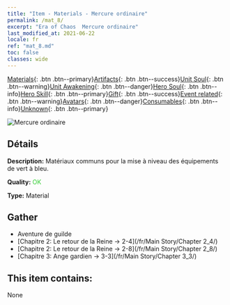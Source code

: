 ```yaml
---
title: "Item - Materials - Mercure ordinaire"
permalink: /mat_8/
excerpt: "Era of Chaos  Mercure ordinaire"
last_modified_at: 2021-06-22
locale: fr
ref: "mat_8.md"
toc: false
classes: wide
---
```

 [Materials](/ItemsFR/){: .btn .btn--primary}[Artifacts](/ItemsFR/Artifacts/){: .btn .btn--success}[Unit Soul](/ItemsFR/UnitSoul/){: .btn .btn--warning}[Unit Awakening](/ItemsFR/UnitAwakening/){: .btn .btn--danger}[Hero Soul](/ItemsFR/HeroSoul/){: .btn .btn--info}[Hero Skill](/ItemsFR/HeroSkill/){: .btn .btn--primary}[Gift](/ItemsFR/Gift/){: .btn .btn--success}[Event related](/ItemsFR/Events/){: .btn .btn--warning}[Avatars](/ItemsFR/Avatars/){: .btn .btn--danger}[Consumables](/ItemsFR/Consumables/){: .btn .btn--info}[Unknown](/ItemsFR/Unknown/){: .btn .btn--primary}

 ![Mercure ordinaire](/images/t/i_cailiao_shuiyin1.png)

## Détails
 **Description:** Matériaux communs pour la mise à niveau des équipements de vert à bleu.

 **Quality:** <span style="color: #32CD32">OK</span>

 **Type:** Material

## Gather

*    Aventure de guilde 
*    [Chapitre 2: Le retour de la Reine -> 2-4](/fr/Main Story/Chapter 2_4/) 
*    [Chapitre 2: Le retour de la Reine -> 2-8](/fr/Main Story/Chapter 2_8/) 
*    [Chapitre 3: Ange gardien -> 3-3](/fr/Main Story/Chapter 3_3/) 

## This item contains:

  None

